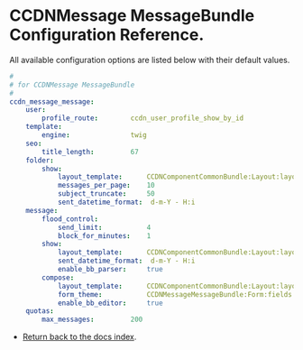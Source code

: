CCDNMessage MessageBundle Configuration Reference.
==================================================

All available configuration options are listed below with their default values.

``` yml
#        
# for CCDNMessage MessageBundle      
#
ccdn_message_message:  
    user:                 
        profile_route:        ccdn_user_profile_show_by_id 
    template:             
        engine:               twig 
    seo:                  
        title_length:         67 
    folder:               
        show:                 
            layout_template:      CCDNComponentCommonBundle:Layout:layout_body_right.html.twig 
            messages_per_page:    10 
            subject_truncate:     50 
            sent_datetime_format:  d-m-Y - H:i 
    message:              
        flood_control:        
            send_limit:           4 
            block_for_minutes:    1 
        show:                 
            layout_template:      CCDNComponentCommonBundle:Layout:layout_body_right.html.twig 
            sent_datetime_format:  d-m-Y - H:i 
            enable_bb_parser:     true 
        compose:              
            layout_template:      CCDNComponentCommonBundle:Layout:layout_body_right.html.twig 
            form_theme:           CCDNMessageMessageBundle:Form:fields.html.twig 
            enable_bb_editor:     true 
    quotas:               
        max_messages:         200 
```

- [Return back to the docs index](index.md).
